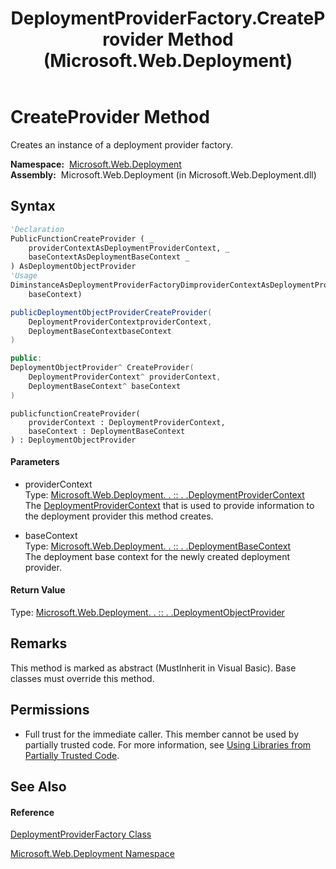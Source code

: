 ﻿---
title: DeploymentProviderFactory.CreateProvider Method  (Microsoft.Web.Deployment)
TOCTitle: CreateProvider Method
ms:assetid: M:Microsoft.Web.Deployment.DeploymentProviderFactory.CreateProvider(Microsoft.Web.Deployment.DeploymentProviderContext,Microsoft.Web.Deployment.DeploymentBaseContext)
ms:mtpsurl: https://msdn.microsoft.com/en-us/library/microsoft.web.deployment.deploymentproviderfactory.createprovider(v=VS.90)
ms:contentKeyID: 20208773
ms.date: 05/02/2012
mtps_version: v=VS.90
f1_keywords:
- Microsoft.Web.Deployment.DeploymentProviderFactory.CreateProvider
dev_langs:
- CSharp
- JScript
- VB
- c++
api_location:
- Microsoft.Web.Deployment.dll
api_name:
- Microsoft.Web.Deployment.DeploymentProviderFactory.CreateProvider
api_type:
- Managed
topic_type:
- apiref
- kbSyntax
product_family_name: VS
ROBOTS: INDEX,FOLLOW
---

# CreateProvider Method

Creates an instance of a deployment provider factory.

**Namespace:**  [Microsoft.Web.Deployment](microsoft-web-deployment-namespace.md)  
**Assembly:**  Microsoft.Web.Deployment (in Microsoft.Web.Deployment.dll)

## Syntax

``` vb
'Declaration
PublicFunctionCreateProvider ( _
    providerContextAsDeploymentProviderContext, _
    baseContextAsDeploymentBaseContext _
) AsDeploymentObjectProvider
'Usage
DiminstanceAsDeploymentProviderFactoryDimproviderContextAsDeploymentProviderContextDimbaseContextAsDeploymentBaseContextDimreturnValueAsDeploymentObjectProviderreturnValue = instance.CreateProvider(providerContext, _
    baseContext)
```

``` csharp
publicDeploymentObjectProviderCreateProvider(
    DeploymentProviderContextproviderContext,
    DeploymentBaseContextbaseContext
)
```

``` c++
public:
DeploymentObjectProvider^ CreateProvider(
    DeploymentProviderContext^ providerContext, 
    DeploymentBaseContext^ baseContext
)
```

``` jscript
publicfunctionCreateProvider(
    providerContext : DeploymentProviderContext, 
    baseContext : DeploymentBaseContext
) : DeploymentObjectProvider
```

#### Parameters

  - providerContext  
    Type: [Microsoft.Web.Deployment. . :: . .DeploymentProviderContext](deploymentprovidercontext-class-microsoft-web-deployment.md)  
    The [DeploymentProviderContext](deploymentprovidercontext-class-microsoft-web-deployment.md) that is used to provide information to the deployment provider this method creates.  

<!-- end list -->

  - baseContext  
    Type: [Microsoft.Web.Deployment. . :: . .DeploymentBaseContext](deploymentbasecontext-class-microsoft-web-deployment.md)  
    The deployment base context for the newly created deployment provider.  

#### Return Value

Type: [Microsoft.Web.Deployment. . :: . .DeploymentObjectProvider](deploymentobjectprovider-class-microsoft-web-deployment.md)  

## Remarks

This method is marked as abstract (MustInherit in Visual Basic). Base classes must override this method.

## Permissions

  - Full trust for the immediate caller. This member cannot be used by partially trusted code. For more information, see [Using Libraries from Partially Trusted Code](https://msdn.microsoft.com/en-us/library/8skskf63\(v=vs.90\)).

## See Also

#### Reference

[DeploymentProviderFactory Class](deploymentproviderfactory-class-microsoft-web-deployment.md)

[Microsoft.Web.Deployment Namespace](microsoft-web-deployment-namespace.md)

